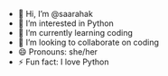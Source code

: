 - 👋 Hi, I’m @saarahak
- 👀 I’m interested in Python
- 🌱 I’m currently learning coding
- 💞️ I’m looking to collaborate on coding
- 😄 Pronouns: she/her
- ⚡ Fun fact: I love Python

<!---
saarahak/saarahak is a ✨ special ✨ repository because its `README.md` (this file) appears on your GitHub profile.
You can click the Preview link to take a look at your changes.
--->
